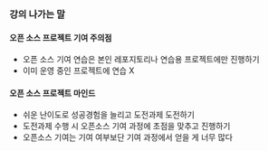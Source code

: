 ### 강의 나가는 말
#### 오픈 소스 프로젝트 기여 주의점
- 오픈 소스 기여 연습은 본인 레포지토리나 연습용 프로젝트에만 진행하기
- 이미 운영 중인 프로젝트에 연습 X
#### 오픈 소스 프로젝트 마인드
- 쉬운 난이도로 성공경험을 늘리고 도전과제 도전하기
- 도전과제 수행 시 오픈소스 기여 과정에 초점을 맞추고 진행하기
- 오픈소스 기여는 기여 여부보단 기여 과정에서 얻을 게 너무 많다